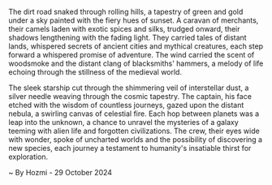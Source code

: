 
The dirt road snaked through rolling hills, a tapestry of green and gold under a sky painted with the fiery hues of sunset. A caravan of merchants, their camels laden with exotic spices and silks, trudged onward, their shadows lengthening with the fading light. They carried tales of distant lands, whispered secrets of ancient cities and mythical creatures, each step forward a whispered promise of adventure. The wind carried the scent of woodsmoke and the distant clang of blacksmiths' hammers, a melody of life echoing through the stillness of the medieval world. 

The sleek starship cut through the shimmering veil of interstellar dust, a silver needle weaving through the cosmic tapestry. The captain, his face etched with the wisdom of countless journeys, gazed upon the distant nebula, a swirling canvas of celestial fire. Each hop between planets was a leap into the unknown, a chance to unravel the mysteries of a galaxy teeming with alien life and forgotten civilizations. The crew, their eyes wide with wonder, spoke of uncharted worlds and the possibility of discovering a new species, each journey a testament to humanity's insatiable thirst for exploration. 

~ By Hozmi - 29 October 2024
